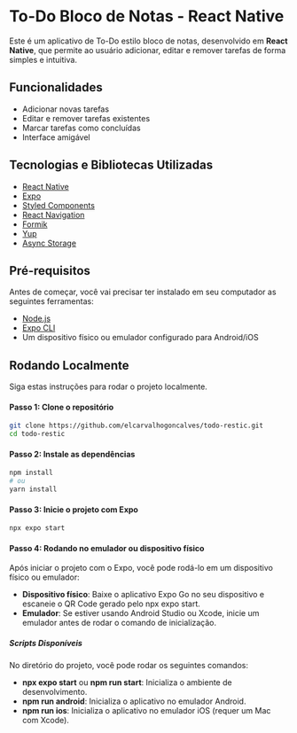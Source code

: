 # To-Do Bloco de Notas - React Native

Este é um aplicativo de To-Do estilo bloco de notas, desenvolvido em **React Native**, que permite ao usuário adicionar, editar e remover tarefas de forma simples e intuitiva.

## Funcionalidades

- Adicionar novas tarefas
- Editar e remover tarefas existentes
- Marcar tarefas como concluídas
- Interface amigável

## Tecnologias e Bibliotecas Utilizadas

- [React Native](https://reactnative.dev/)
- [Expo](https://expo.dev/)
- [Styled Components](https://styled-components.com/)
- [React Navigation](https://reactnavigation.org/)
- [Formik](https://formik.org/)
- [Yup](https://github.com/jquense/yup)
- [Async Storage](https://docs.expo.dev/versions/latest/sdk/async-storage/)


## Pré-requisitos

Antes de começar, você vai precisar ter instalado em seu computador as seguintes ferramentas:

- [Node.js](https://nodejs.org/en/)
- [Expo CLI](https://docs.expo.dev/get-started/installation/)
- Um dispositivo físico ou emulador configurado para Android/iOS

## Rodando Localmente

Siga estas instruções para rodar o projeto localmente.

#### Passo 1: Clone o repositório
```bash
git clone https://github.com/elcarvalhogoncalves/todo-restic.git
cd todo-restic
```

#### Passo 2: Instale as dependências
```bash
npm install
# ou
yarn install
```

#### Passo 3: Inicie o projeto com Expo
```bash
npx expo start
```

#### Passo 4: Rodando no emulador ou dispositivo físico
Após iniciar o projeto com o Expo, você pode rodá-lo em um dispositivo físico ou emulador:
- **Dispositivo físico**: Baixe o aplicativo Expo Go no seu dispositivo e escaneie o QR Code gerado pelo npx expo start.
- **Emulador**: Se estiver usando Android Studio ou Xcode, inicie um emulador antes de rodar o comando de inicialização.

##### Scripts Disponíveis

No diretório do projeto, você pode rodar os seguintes comandos:

- **npx expo start** ou **npm run start**: Inicializa o ambiente de desenvolvimento.
- **npm run android**: Inicializa o aplicativo no emulador Android.
- **npm run ios**: Inicializa o aplicativo no emulador iOS (requer um Mac com Xcode).